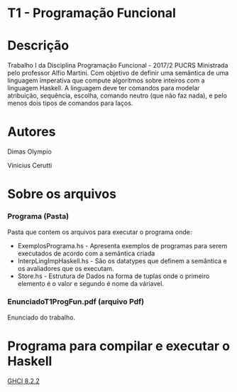 # T1 - Programação Funcional #
# Descrição #
Trabalho I da Disciplina Programação Funcional - 2017/2 PUCRS Ministrada pelo professor Alfio Martini. Com objetivo de definir uma semântica de uma linguagem imperativa que compute algoritmos sobre inteiros com a linguagem Haskell. A linguagem deve ter comandos para modelar atribuição, sequência, escolha, comando neutro (que não faz nada), e pelo menos dois tipos de comandos para laços.

# Autores #
Dimas Olympio

Vinicius Cerutti

# Sobre os arquivos #
### Programa (Pasta) ###
Pasta que contem os arquivos para executar o programa onde:
* ExemplosPrograma.hs - Apresenta exemplos de programas para serem executados de acordo com a semântica criada
* InterpLingImpHaskell.hs - São os datatypes que definem a semântica e os avaliadores que os executam.
* Store.hs - Estrutura de Dados na forma de tuplas onde o primeiro elemento é o valor e segundo é nome da váriavel.

 ### EnunciadoT1ProgFun.pdf (arquivo Pdf) ###
 Enunciado do trabalho.
 
 # Programa para compilar e executar o Haskell #
 [GHCI 8.2.2](https://www.haskell.org/platform/)
